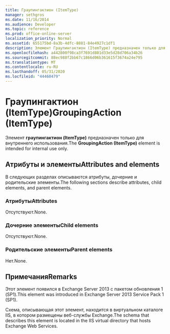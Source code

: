 ```yaml
---
title: Граупингактион (ItemType)
manager: sethgros
ms.date: 11/16/2014
ms.audience: Developer
ms.topic: reference
ms.prod: office-online-server
localization_priority: Normal
ms.assetid: 655175bd-8a3b-4dfc-8881-84e4927c1df1
description: Элемент Граупингактион (ItemType) предназначен только для внутреннего использования.
ms.openlocfilehash: a442800f98ca3f7691d801d33e5d28d706a34b26
ms.sourcegitcommit: 88ec988f2bb67c1866d06b361615f3674a24e795
ms.translationtype: MT
ms.contentlocale: ru-RU
ms.lasthandoff: 05/31/2020
ms.locfileid: "44460479"
---
```

# <a name="groupingaction-itemtype"></a><span data-ttu-id="fa38e-103">Граупингактион (ItemType)</span><span class="sxs-lookup"><span data-stu-id="fa38e-103">GroupingAction (ItemType)</span></span>

<span data-ttu-id="fa38e-104">Элемент **граупингактион (ItemType)** предназначен только для внутреннего использования.</span><span class="sxs-lookup"><span data-stu-id="fa38e-104">The **GroupingAction (ItemType)** element is intended for internal use only.</span></span> 

## <a name="attributes-and-elements"></a><span data-ttu-id="fa38e-105">Атрибуты и элементы</span><span class="sxs-lookup"><span data-stu-id="fa38e-105">Attributes and elements</span></span>

<span data-ttu-id="fa38e-106">В следующих разделах описываются атрибуты, дочерние и родительские элементы.</span><span class="sxs-lookup"><span data-stu-id="fa38e-106">The following sections describe attributes, child elements, and parent elements.</span></span>
  
### <a name="attributes"></a><span data-ttu-id="fa38e-107">Атрибуты</span><span class="sxs-lookup"><span data-stu-id="fa38e-107">Attributes</span></span>

<span data-ttu-id="fa38e-108">Отсутствуют.</span><span class="sxs-lookup"><span data-stu-id="fa38e-108">None.</span></span>
  
### <a name="child-elements"></a><span data-ttu-id="fa38e-109">Дочерние элементы</span><span class="sxs-lookup"><span data-stu-id="fa38e-109">Child elements</span></span>

<span data-ttu-id="fa38e-110">Отсутствуют.</span><span class="sxs-lookup"><span data-stu-id="fa38e-110">None.</span></span>
  
### <a name="parent-elements"></a><span data-ttu-id="fa38e-111">Родительские элементы</span><span class="sxs-lookup"><span data-stu-id="fa38e-111">Parent elements</span></span>

<span data-ttu-id="fa38e-112">Нет.</span><span class="sxs-lookup"><span data-stu-id="fa38e-112">None.</span></span>
  
## <a name="remarks"></a><span data-ttu-id="fa38e-113">Примечания</span><span class="sxs-lookup"><span data-stu-id="fa38e-113">Remarks</span></span>

<span data-ttu-id="fa38e-114">Этот элемент появился в Exchange Server 2013 с пакетом обновления 1 (SP1).</span><span class="sxs-lookup"><span data-stu-id="fa38e-114">This element was introduced in Exchange Server 2013 Service Pack 1 (SP1).</span></span>
  
<span data-ttu-id="fa38e-115">Схема, описывающая этот элемент, находится в виртуальном каталоге IIS, в котором размещены веб-службы Exchange.</span><span class="sxs-lookup"><span data-stu-id="fa38e-115">The schema that describes this element is located in the IIS virtual directory that hosts Exchange Web Services.</span></span>
  

